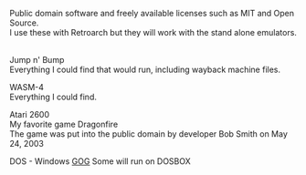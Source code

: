 Public domain software and freely available licenses such as MIT and Open Source.<BR />
I use these with Retroarch but they will work with the stand alone emulators.<BR />
<BR />

Jump n' Bump<BR />
Everything I could find that would run, including wayback machine files.

WASM-4<BR />
Everything I could find.

Atari 2600<BR />
My favorite game Dragonfire<BR />
The game was put into the public domain by developer Bob Smith on May 24, 2003

DOS - Windows
[GOG](https://www.gog.com/en/partner/free_games)
Some will run on DOSBOX
